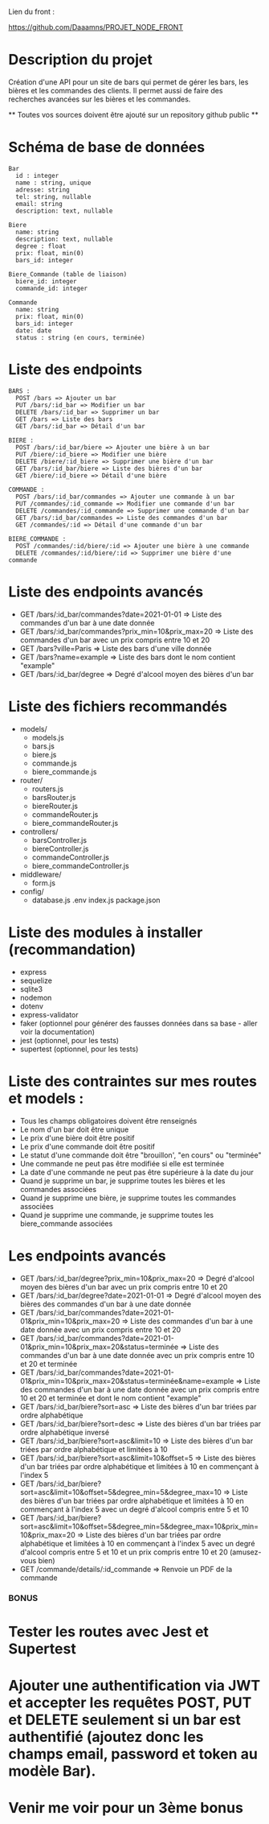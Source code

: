 Lien du front :

https://github.com/Daaamns/PROJET_NODE_FRONT

# Description du projet

Création d'une API pour un site de bars qui permet de gérer les bars, les bières et les commandes des clients. Il permet aussi de faire des recherches avancées sur les bières et les commandes.

** Toutes vos sources doivent être ajouté sur un repository github public **

# Schéma de base de données

```
Bar
  id : integer
  name : string, unique
  adresse: string
  tel: string, nullable
  email: string
  description: text, nullable
```

```
Biere
  name: string
  description: text, nullable
  degree : float
  prix: float, min(0)
  bars_id: integer
```

```
Biere_Commande (table de liaison)
  biere_id: integer
  commande_id: integer
```

```
Commande
  name: string
  prix: float, min(0)
  bars_id: integer
  date: date
  status : string (en cours, terminée)
```

# Liste des endpoints

```
BARS :
  POST /bars => Ajouter un bar
  PUT /bars/:id_bar => Modifier un bar
  DELETE /bars/:id_bar => Supprimer un bar
  GET /bars => Liste des bars
  GET /bars/:id_bar => Détail d'un bar
```

```
BIERE :
  POST /bars/:id_bar/biere => Ajouter une bière à un bar
  PUT /biere/:id_biere => Modifier une bière
  DELETE /biere/:id_biere => Supprimer une bière d'un bar
  GET /bars/:id_bar/biere => Liste des bières d'un bar
  GET /biere/:id_biere => Détail d'une bière
```

```
COMMANDE :
  POST /bars/:id_bar/commandes => Ajouter une commande à un bar
  PUT /commandes/:id_commande => Modifier une commande d'un bar
  DELETE /commandes/:id_commande => Supprimer une commande d'un bar
  GET /bars/:id_bar/commandes => Liste des commandes d'un bar
  GET /commandes/:id => Détail d'une commande d'un bar
```

```
BIERE_COMMANDE :
  POST /commandes/:id/biere/:id => Ajouter une bière à une commande
  DELETE /commandes/:id/biere/:id => Supprimer une bière d'une commande
```

# Liste des endpoints avancés

- GET /bars/:id_bar/commandes?date=2021-01-01 => Liste des commandes d'un bar à une date donnée
- GET /bars/:id_bar/commandes?prix_min=10&prix_max=20 => Liste des commandes d'un bar avec un prix compris entre 10 et 20
- GET /bars?ville=Paris => Liste des bars d'une ville donnée
- GET /bars?name=example => Liste des bars dont le nom contient "example"
- GET /bars/:id_bar/degree => Degré d'alcool moyen des bières d'un bar

# Liste des fichiers recommandés

- models/
  - models.js
  - bars.js
  - biere.js
  - commande.js
  - biere_commande.js
- router/
  - routers.js
  - barsRouter.js
  - biereRouter.js
  - commandeRouter.js
  - biere_commandeRouter.js
- controllers/
  - barsController.js
  - biereController.js
  - commandeController.js
  - biere_commandeController.js
- middleware/
  - form.js
- config/
  - database.js
    .env
    index.js
    package.json

# Liste des modules à installer (recommandation)

- express
- sequelize
- sqlite3
- nodemon
- dotenv
- express-validator
- faker (optionnel pour générer des fausses données dans sa base - aller voir la documentation)
- jest (optionnel, pour les tests)
- supertest (optionnel, pour les tests)

# Liste des contraintes sur mes routes et models :

- Tous les champs obligatoires doivent être renseignés
- Le nom d'un bar doit être unique
- Le prix d'une bière doit être positif
- Le prix d'une commande doit être positif
- Le statut d'une commande doit être "brouillon', "en cours" ou "terminée"
- Une commande ne peut pas être modifiée si elle est terminée
- La date d'une commande ne peut pas être supérieure à la date du jour
- Quand je supprime un bar, je supprime toutes les bières et les commandes associées
- Quand je supprime une bière, je supprime toutes les commandes associées
- Quand je supprime une commande, je supprime toutes les biere_commande associées

# Les endpoints avancés

- GET /bars/:id_bar/degree?prix_min=10&prix_max=20 => Degré d'alcool moyen des bières d'un bar avec un prix compris entre 10 et 20
- GET /bars/:id_bar/degree?date=2021-01-01 => Degré d'alcool moyen des bières des commandes d'un bar à une date donnée
- GET /bars/:id_bar/commandes?date=2021-01-01&prix_min=10&prix_max=20 => Liste des commandes d'un bar à une date donnée avec un prix compris entre 10 et 20
- GET /bars/:id_bar/commandes?date=2021-01-01&prix_min=10&prix_max=20&status=terminée => Liste des commandes d'un bar à une date donnée avec un prix compris entre 10 et 20 et terminée
- GET /bars/:id_bar/commandes?date=2021-01-01&prix_min=10&prix_max=20&status=terminée&name=example => Liste des commandes d'un bar à une date donnée avec un prix compris entre 10 et 20 et terminée et dont le nom contient "example"
- GET /bars/:id_bar/biere?sort=asc => Liste des bières d'un bar triées par ordre alphabétique
- GET /bars/:id_bar/biere?sort=desc => Liste des bières d'un bar triées par ordre alphabétique inversé
- GET /bars/:id_bar/biere?sort=asc&limit=10 => Liste des bières d'un bar triées par ordre alphabétique et limitées à 10
- GET /bars/:id_bar/biere?sort=asc&limit=10&offset=5 => Liste des bières d'un bar triées par ordre alphabétique et limitées à 10 en commençant à l'index 5
- GET /bars/:id_bar/biere?sort=asc&limit=10&offset=5&degree_min=5&degree_max=10 => Liste des bières d'un bar triées par ordre alphabétique et limitées à 10 en commençant à l'index 5 avec un degré d'alcool compris entre 5 et 10
- GET /bars/:id_bar/biere?sort=asc&limit=10&offset=5&degree_min=5&degree_max=10&prix_min=10&prix_max=20 => Liste des bières d'un bar triées par ordre alphabétique et limitées à 10 en commençant à l'index 5 avec un degré d'alcool compris entre 5 et 10 et un prix compris entre 10 et 20 (amusez-vous bien)
- GET /commande/details/:id_commande => Renvoie un PDF de la commande


### BONUS ###

# Tester les routes avec Jest et Supertest

# Ajouter une authentification via JWT et accepter les requêtes POST, PUT et DELETE seulement si un bar est authentifié (ajoutez donc les champs email, password et token au modèle Bar).

# Venir me voir pour un 3ème bonus 
